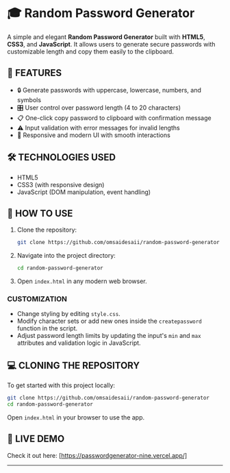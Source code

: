 # 🎓 Random Password Generator

A simple and elegant **Random Password Generator** built with **HTML5**, **CSS3**, and **JavaScript**. It allows users to generate secure passwords with customizable length and copy them easily to the clipboard.

## 🚀 FEATURES

- 🔒 Generate passwords with uppercase, lowercase, numbers, and symbols  
- 🎛️ User control over password length (4 to 20 characters)  
- 📋 One-click copy password to clipboard with confirmation message  
- ⚠️ Input validation with error messages for invalid lengths  
- 📱 Responsive and modern UI with smooth interactions  

## 🛠️ TECHNOLOGIES USED

- HTML5  
- CSS3 (with responsive design)  
- JavaScript (DOM manipulation, event handling)  

## 🔧 HOW TO USE

1. Clone the repository:  
   ```bash
   git clone https://github.com/omsaidesaii/random-password-generator
   ```

2. Navigate into the project directory:  
   ```bash
   cd random-password-generator
   ```

3. Open `index.html` in any modern web browser.

### **CUSTOMIZATION**

- Change styling by editing `style.css`.  
- Modify character sets or add new ones inside the `createpassword` function in the script.  
- Adjust password length limits by updating the input's `min` and `max` attributes and validation logic in JavaScript.  

## 💻 CLONING THE REPOSITORY

To get started with this project locally:

```bash
git clone https://github.com/omsaidesaii/random-password-generator
cd random-password-generator
```

Open `index.html` in your browser to use the app.

## 📌 LIVE DEMO

Check it out here: [https://passwordgenerator-nine.vercel.app/] <!-- Replace with your actual live link -->

---
